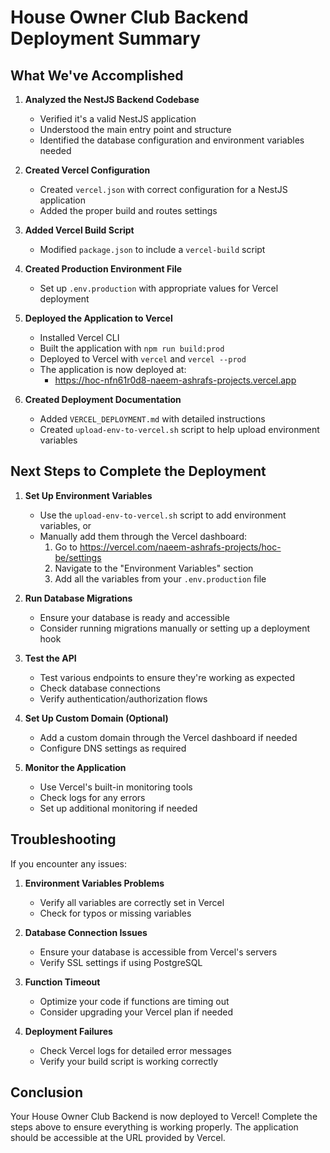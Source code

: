 # House Owner Club Backend Deployment Summary

## What We've Accomplished

1. **Analyzed the NestJS Backend Codebase**
   - Verified it's a valid NestJS application
   - Understood the main entry point and structure
   - Identified the database configuration and environment variables needed

2. **Created Vercel Configuration**
   - Created `vercel.json` with correct configuration for a NestJS application
   - Added the proper build and routes settings

3. **Added Vercel Build Script**
   - Modified `package.json` to include a `vercel-build` script

4. **Created Production Environment File**
   - Set up `.env.production` with appropriate values for Vercel deployment

5. **Deployed the Application to Vercel**
   - Installed Vercel CLI
   - Built the application with `npm run build:prod`
   - Deployed to Vercel with `vercel` and `vercel --prod`
   - The application is now deployed at:
     - https://hoc-nfn61r0d8-naeem-ashrafs-projects.vercel.app

6. **Created Deployment Documentation**
   - Added `VERCEL_DEPLOYMENT.md` with detailed instructions
   - Created `upload-env-to-vercel.sh` script to help upload environment variables

## Next Steps to Complete the Deployment

1. **Set Up Environment Variables**
   - Use the `upload-env-to-vercel.sh` script to add environment variables, or
   - Manually add them through the Vercel dashboard:
     1. Go to https://vercel.com/naeem-ashrafs-projects/hoc-be/settings
     2. Navigate to the "Environment Variables" section
     3. Add all the variables from your `.env.production` file

2. **Run Database Migrations**
   - Ensure your database is ready and accessible
   - Consider running migrations manually or setting up a deployment hook

3. **Test the API**
   - Test various endpoints to ensure they're working as expected
   - Check database connections
   - Verify authentication/authorization flows

4. **Set Up Custom Domain (Optional)**
   - Add a custom domain through the Vercel dashboard if needed
   - Configure DNS settings as required

5. **Monitor the Application**
   - Use Vercel's built-in monitoring tools
   - Check logs for any errors
   - Set up additional monitoring if needed

## Troubleshooting

If you encounter any issues:

1. **Environment Variables Problems**
   - Verify all variables are correctly set in Vercel
   - Check for typos or missing variables

2. **Database Connection Issues**
   - Ensure your database is accessible from Vercel's servers
   - Verify SSL settings if using PostgreSQL

3. **Function Timeout**
   - Optimize your code if functions are timing out
   - Consider upgrading your Vercel plan if needed

4. **Deployment Failures**
   - Check Vercel logs for detailed error messages
   - Verify your build script is working correctly

## Conclusion

Your House Owner Club Backend is now deployed to Vercel! Complete the steps above to ensure everything is working properly. The application should be accessible at the URL provided by Vercel. 